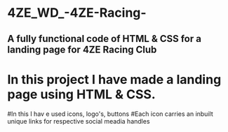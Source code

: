# 4ZE_WD_-4ZE-Racing-
## A fully functional code of HTML & CSS for a landing page for 4ZE Racing Club

# In this project I have made a landing page using HTML & CSS.
 #In this I hav e used icons, logo's, buttons
 #Each icon carries an inbuilt unique links for respective social meadia handles
